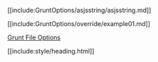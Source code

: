 [[include:GruntOptions/asjsstring/asjsstring.md]]

[[include:GruntOptions/override/example01.md]]

[Grunt File Options](../)  

[[include:style/heading.html]]
